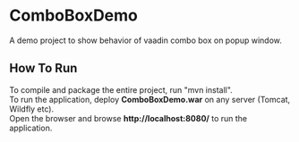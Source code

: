 # ComboBoxDemo

A demo project to show behavior of vaadin combo box on popup window.

## How To Run

To compile and package the entire project, run "mvn install".  
To run the application, deploy **ComboBoxDemo.war** on any server (Tomcat, Wildfly etc).  
Open the browser and browse **http://localhost:8080/** to run the application.